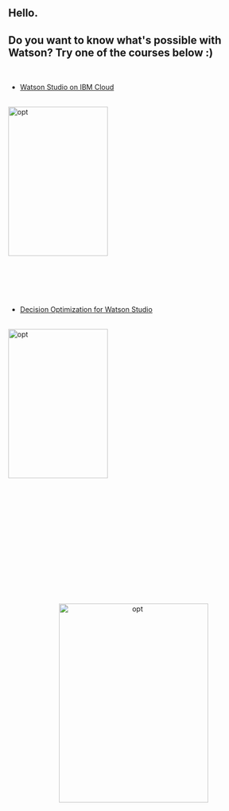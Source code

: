 ## Hello.
## Do you want to know what's possible with Watson? Try one of the courses below :)
<br>

* [Watson Studio on IBM Cloud](2-WatsonStudioWorkshop/README.md)   

<br>
<img src="http://github.com/ertogrul/ertogrul.github.io/blob/master/images/optimization.gif" width="200" height="300" alt="opt"/>

<br>
<br>
<br>
<br>
<br>
<br>

* [Decision Optimization for Watson Studio](1-DecisionOptimizationWorkshop/README.md)

<br>
<img src="http://github.com/ertogrul/ertogrul.github.io/blob/master/images/optimization.gif" width="200" height="300" alt="opt"/>
<br>
<br>
<br>
<br>
<br>
<br>

<p align="center">

<br>
<br>
<br>

<br>
<br>
<br>

<br>
<br>
<br>

<img src="http://github.com/ertogrul/ertogrul.github.io/blob/master/images/weheartit.gif" width="300" height="400" alt="opt"/>
</p>